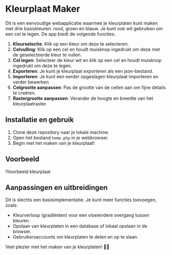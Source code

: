 # Kleurplaat Maker

Dit is een eenvoudige webapplicatie waarmee je kleurplaten kunt maken met drie basiskleuren: rood, groen en blauw. Je kunt ook wit gebruiken om een cel te legen. De app biedt de volgende functies:

1. **Kleurselectie**: Klik op een kleur om deze te selecteren.
2. **Celvulling**: Klik op een cel en houdt muisknop ingedrukt om deze met de geselecteerde kleur te vullen.
3. **Cel legen**: Selecteer de kleur wit en klik op een cel en houdt muisknop ingedrukt om deze te legen.
4. **Exporteren**: Je kunt je kleurplaat exporteren als een json-bestand.
5. **Importeren**: Je kunt een eerder opgeslagen kleurplaat importeren en verder bewerken.
6. **Celgrootte aanpassen**: Pas de grootte van de cellen aan om fijne details te creëren.
7. **Rastergrootte aanpassen**: Verander de hoogte en breedte van het kleurplaatraster.

## Installatie en gebruik

1. Clone deze repository naar je lokale machine.
2. Open het bestand `home.php` in je webbrowser.
3. Begin met het maken van je kleurplaat!

## Voorbeeld

!Voorbeeld kleurplaat

## Aanpassingen en uitbreidingen

Dit is slechts een basisimplementatie. Je kunt meer functies toevoegen, zoals:
- Kleurverloop (gradiënten) voor een vloeiendere overgang tussen kleuren.
- Opslaan van kleurplaten in een database of lokaal opslaan in de browser.
- Gebruikersaccounts om kleurplaten te delen en op te slaan.

Veel plezier met het maken van je kleurplaten! 🎨🌈
